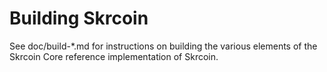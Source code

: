 Building Skrcoin
================

See doc/build-*.md for instructions on building the various
elements of the Skrcoin Core reference implementation of Skrcoin.
